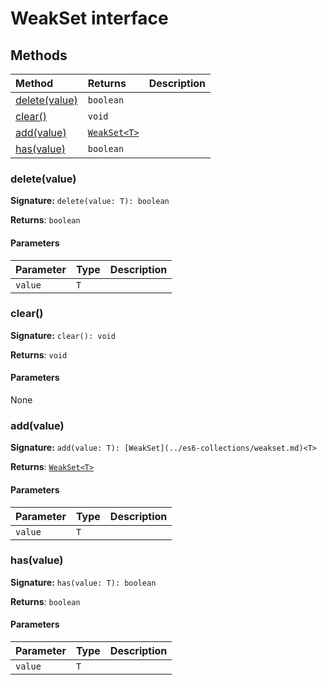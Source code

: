 # WeakSet interface













## Methods

| Method	   |  Returns	| Description|
|:-------------|:-------|:-----------|
|[delete(value)](delete(value))      | `boolean` |  |
|[clear()](clear())      | `void` |  |
|[add(value)](add(value))      | [`WeakSet<T>`](../es6-collections/weakset.md) |  |
|[has(value)](has(value))      | `boolean` |  |




### delete(value)



**Signature:** ``delete(value: T): boolean``

**Returns**: `boolean`



#### Parameters


| Parameter	   | Type    | Description |
|:-------------|:---------------|:------------|
| `value`    | `T` |  |


### clear()



**Signature:** ``clear(): void``

**Returns**: `void`



#### Parameters
None


### add(value)



**Signature:** ``add(value: T): [WeakSet](../es6-collections/weakset.md)<T>``

**Returns**: [`WeakSet<T>`](../es6-collections/weakset.md)



#### Parameters


| Parameter	   | Type    | Description |
|:-------------|:---------------|:------------|
| `value`    | `T` |  |


### has(value)



**Signature:** ``has(value: T): boolean``

**Returns**: `boolean`



#### Parameters


| Parameter	   | Type    | Description |
|:-------------|:---------------|:------------|
| `value`    | `T` |  |

